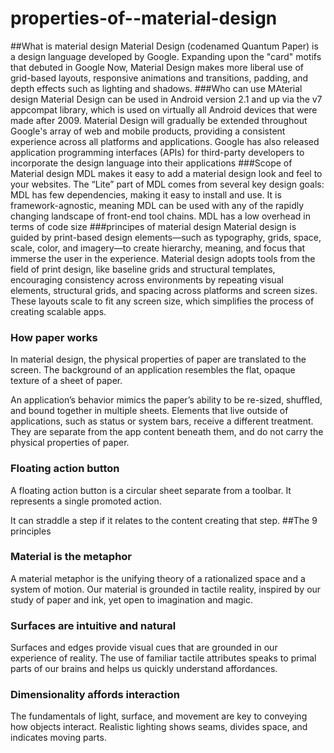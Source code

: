 # properties-of--material-design

##What is material design
Material Design (codenamed Quantum Paper) is a design language developed by Google. Expanding upon the "card" motifs that debuted in Google Now, Material Design makes more liberal use of grid-based layouts, responsive animations and transitions, padding, and depth effects such as lighting and shadows.
###Who can use MAterial design
Material Design can be used in Android version 2.1 and up via the v7 appcompat library, which is used on virtually all Android devices that were made after 2009. Material Design will gradually be extended throughout Google's array of web and mobile products, providing a consistent experience across all platforms and applications. Google has also released application programming interfaces (APIs) for third-party developers to incorporate the design language into their applications
###Scope of Material design
MDL makes it easy to add a material design look and feel to your websites. The “Lite” part of MDL comes from several key design goals: MDL has few dependencies, making it easy to install and use. It is framework-agnostic, meaning MDL can be used with any of the rapidly changing landscape of front-end tool chains. MDL has a low overhead in terms of code size
###principes of material design
Material design is guided by print-based design elements—such as typography, grids, space, scale, color, and imagery—to create hierarchy, meaning, and focus that immerse the user in the experience. Material design adopts tools from the field of print design, like baseline grids and structural templates, encouraging consistency across environments by repeating visual elements, structural grids, and spacing across platforms and screen sizes. These layouts scale to fit any screen size, which simplifies the process of creating scalable apps. 
 ###  How paper works

In material design, the physical properties of paper are translated to the screen. The background of an application resembles the flat, opaque texture of a sheet of paper.

An application’s behavior mimics the paper’s ability to be re-sized, shuffled, and bound together in multiple sheets. Elements that live outside of applications, such as status or system bars, receive a different treatment. They are separate from the app content beneath them, and do not carry the physical properties of paper.

### Floating action button


A floating action button is a circular sheet separate from a toolbar. It represents a single promoted action.

It can straddle a step if it relates to the content creating that step.
##The 9 principles
###    Material is the metaphor

A material metaphor is the unifying theory of a rationalized space and a system of motion. Our material is grounded in tactile reality, inspired by our study of paper and ink, yet open to imagination and magic.
 ###        Surfaces are intuitive and natural

Surfaces and edges provide visual cues that are grounded in our experience of reality. The use of familiar tactile attributes speaks to primal parts of our brains and helps us quickly understand affordances.
###     Dimensionality affords interaction

The fundamentals of light, surface, and movement are key to conveying how objects interact. Realistic lighting shows seams, divides space, and indicates moving parts.   


